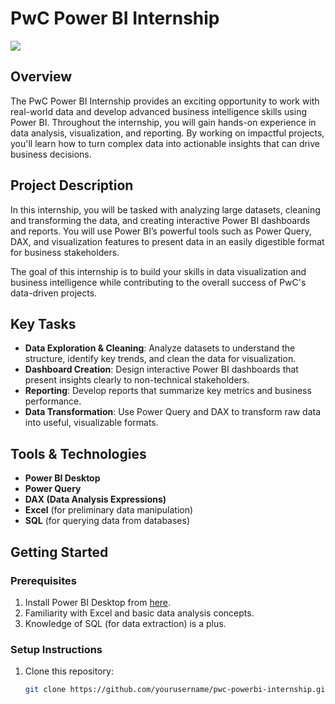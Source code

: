 # PwC Power BI Internship

![](https://github.com/Lucky-akash321/PWC-Power-BI/blob/main/Diversity%20%26%20Inclusion.Image%201.png)

## Overview

The PwC Power BI Internship provides an exciting opportunity to work with real-world data and develop advanced business intelligence skills using Power BI. Throughout the internship, you will gain hands-on experience in data analysis, visualization, and reporting. By working on impactful projects, you'll learn how to turn complex data into actionable insights that can drive business decisions.

## Project Description

In this internship, you will be tasked with analyzing large datasets, cleaning and transforming the data, and creating interactive Power BI dashboards and reports. You will use Power BI’s powerful tools such as Power Query, DAX, and visualization features to present data in an easily digestible format for business stakeholders.

The goal of this internship is to build your skills in data visualization and business intelligence while contributing to the overall success of PwC's data-driven projects.

## Key Tasks

- **Data Exploration & Cleaning**: Analyze datasets to understand the structure, identify key trends, and clean the data for visualization.
- **Dashboard Creation**: Design interactive Power BI dashboards that present insights clearly to non-technical stakeholders.
- **Reporting**: Develop reports that summarize key metrics and business performance.
- **Data Transformation**: Use Power Query and DAX to transform raw data into useful, visualizable formats.

## Tools & Technologies

- **Power BI Desktop**
- **Power Query**
- **DAX (Data Analysis Expressions)**
- **Excel** (for preliminary data manipulation)
- **SQL** (for querying data from databases)

## Getting Started

### Prerequisites

1. Install Power BI Desktop from [here](https://powerbi.microsoft.com/desktop/).
2. Familiarity with Excel and basic data analysis concepts.
3. Knowledge of SQL (for data extraction) is a plus.

### Setup Instructions

1. Clone this repository:
   ```bash
   git clone https://github.com/yourusername/pwc-powerbi-internship.git
